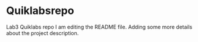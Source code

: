 # Quiklabsrepo
Lab3 Quiklabs repo
I am editing the README file. Adding some more details about the project description.
